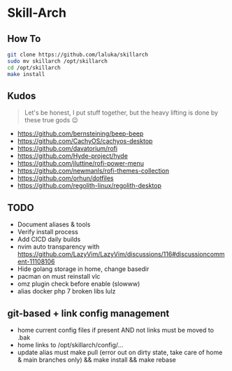# Skill-Arch

## How To

```bash
git clone https://github.com/laluka/skillarch
sudo mv skillarch /opt/skillarch
cd /opt/skillarch
make install
```

## Kudos

> Let's be honest, I put stuff together, but the heavy lifting is done by these true gods 😉

- https://github.com/bernsteining/beep-beep
- https://github.com/CachyOS/cachyos-desktop
- https://github.com/davatorium/rofi
- https://github.com/Hyde-project/hyde
- https://github.com/jluttine/rofi-power-menu
- https://github.com/newmanls/rofi-themes-collection
- https://github.com/orhun/dotfiles
- https://github.com/regolith-linux/regolith-desktop

## TODO

- Document aliases & tools
- Verify install process
- Add CICD daily builds
- nvim auto transparency with https://github.com/LazyVim/LazyVim/discussions/116#discussioncomment-11108106
- Hide golang storage in home, change basedir
- pacman on must reinstall vlc
- omz plugin check before enable (slowww)
- alias docker php 7 broken libs lulz

## git-based + link config management

- home current config files if present AND not links must be moved to .bak
- home links to /opt/skillarch/config/...
- update alias must make pull (error out on dirty state, take care of home & main branches only) && make install && make rebase
